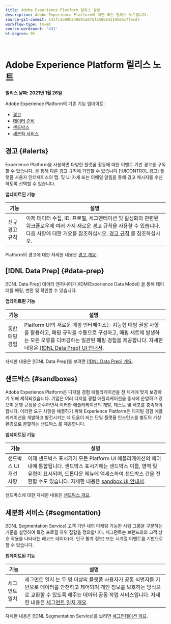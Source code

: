 ```yaml
---
title: Adobe Experience Platform 릴리스 정보
description: Adobe Experience Platform에 대한 최신 릴리스 노트입니다.
source-git-commit: 641fcab89b849d91a075fa5058421950bc7fecd7
workflow-type: tm+mt
source-wordcount: '431'
ht-degree: 9%

---
```


# Adobe Experience Platform 릴리스 노트

**릴리스 날짜: 2021년 1월 26일**

Adobe Experience Platform의 기존 기능 업데이트:

- [경고](#alerts)
- [데이터 준비](#data-prep)
- [샌드박스](#sandboxes)
- [세분화 서비스](#segmentation)

## 경고 {#alerts}

Experience Platform을 사용하면 다양한 플랫폼 활동에 대한 이벤트 기반 경고를 구독할 수 있습니다. 을 통해 다른 경고 규칙에 가입할 수 있습니다 [!UICONTROL 경고] 플랫폼 사용자 인터페이스의 탭. 및 UI 자체 또는 이메일 알림을 통해 경고 메시지를 수신하도록 선택할 수 있습니다.

**업데이트된 기능**

| 기능 | 설명 |
| --- | --- |
| 신규 경고 규칙 | 이제 데이터 수집, ID, 프로필, 세그멘테이션 및 활성화와 관련된 워크플로우에 여러 가지 새로운 경고 규칙을 사용할 수 있습니다. 다음 사항에 대한 개요를 참조하십시오. [경고 규칙](../../observability/alerts/rules.md) 를 참조하십시오. |

Platform의 경고에 대한 자세한 내용은 [경고 개요](../../observability/alerts/overview.md).

## [!DNL Data Prep] {#data-prep}

[!DNL Data Prep] 데이터 엔지니어가 XDM(Experience Data Model) 을 통해 데이터를 매핑, 변환 및 확인할 수 있습니다.

**업데이트된 기능**

| 기능 | 설명 |
| --- | --- |
| 통합 매핑 경험 | Platform UI의 새로운 매핑 인터페이스는 지능형 매핑 권장 사항을 활용하고, 매핑 규칙을 수동으로 구성하고, 매핑 세트에 발생하는 모든 오류를 디버깅하는 일관된 매핑 경험을 제공합니다. 자세한 내용은 [[!DNL Data Prep] UI 안내서](../../data-prep/home.md). |

자세한 내용은 [!DNL Data Prep]를 보려면 [[!DNL Data Prep] 개요](../../data-prep/home.md).

## 샌드박스 {#sandboxes}

Adobe Experience Platform은 디지털 경험 애플리케이션을 전 세계에 맞게 보강하기 위해 제작되었습니다. 기업은 여러 디지털 경험 애플리케이션을 동시에 운영하고 있으며 운영 규정을 준수하면서 이러한 애플리케이션의 개발, 테스트 및 배포를 충족해야 합니다. 이러한 요구 사항을 해결하기 위해 Experience Platform은 디지털 경험 애플리케이션을 개발하고 발전시키는 데 도움이 되는 단일 플랫폼 인스턴스를 별도의 가상 환경으로 분할하는 샌드박스 를 제공합니다.

**업데이트된 기능**

| 기능 | 설명 |
| --- | --- |
| 샌드박스 UI 개선 사항 | 이제 샌드박스 표시기가 모든 Platform UI 애플리케이션의 헤더 내에 통합됩니다. 샌드박스 표시기에는 샌드박스 이름, 영역 및 유형이 표시되며, 드롭다운 메뉴에 액세스하여 샌드박스 간을 전환할 수도 있습니다. 자세한 내용은 [sandbox UI 안내서](../../sandboxes/ui/user-guide.md). |

샌드박스에 대한 자세한 내용은 [샌드박스 개요](../../sandboxes/home.md).

## 세분화 서비스 {#segmentation}

[!DNL Segmentation Service] 고객 기반 내의 마케팅 가능한 사람 그룹을 구분하는 기준을 설명하여 특정 프로필 하위 집합을 정의합니다. 세그먼트는 브랜드와의 고객 상호 작용을 나타내는 레코드 데이터(예: 인구 통계 정보) 또는 시계열 이벤트를 기반으로 할 수 있습니다.

**업데이트된 기능**

| 기능 | 설명 |
| --- | --- |
| 세그먼트 일치 | 세그먼트 일치 는 두 명 이상의 플랫폼 사용자가 공통 식별자를 기반으로 데이터를 안전하고 제어되며 개인 정보를 보호하는 방식으로 교환할 수 있도록 해주는 데이터 공동 작업 서비스입니다. 자세한 내용은 [세그먼트 일치 개요](../../segmentation/ui/segment-match/overview.md). |

자세한 내용은 [!DNL Segmentation Service]를 보려면 [세그먼테이션 개요](../../segmentation/home.md).
